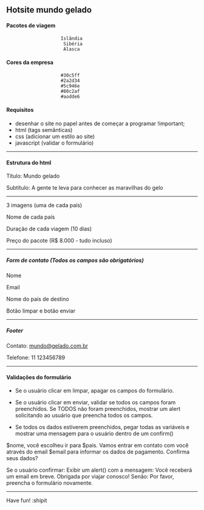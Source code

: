 ## Hotsite mundo gelado

#### Pacotes de viagem
                        Islândia
                         Sibéria
                         Alasca

#### Cores da empresa
                        #30c5ff
                        #2a2d34
                        #5c946e
                        #80c2af
                        #aodde6

#### Requisitos

- desenhar o site no papel antes de começar a programar !important;
- html (tags semânticas)
- css (adicionar um estilo ao site)
- javascript (validar o formulário)

***

#### Estrutura do html

Título: Mundo gelado

Subtítulo: A gente te leva para conhecer as maravilhas do gelo

***

3 imagens (uma de cada país)

Nome de cada país

Duração de cada viagem (10 dias)

Preço do pacote (R$ 8.000 - tudo incluso)

***

##### Form de contato (Todos os campos são obrigatórios)

Nome

Email

Nome do país de destino

Botão limpar e botão enviar

***

##### Footer

Contato: mundo@gelado.com.br

Telefone: 11 123456789


***


#### Validações do formulário

- Se o usuário clicar em limpar, apagar os campos do formulário.

- Se o usuário clicar em enviar, validar se todos os campos foram preenchidos. Se TODOS não foram preenchidos, mostrar um alert solicitando ao usuário que preencha todos os campos.

- Se todos os dados estiverem preenchidos, pegar todas as variáveis e mostrar uma mensagem para o usuário dentro de um confirm()

$nome, você escolheu ir para $pais. Vamos entrar em contato com você através do email $email para informar os dados de pagamento. Confirma seus dados?

Se o usuário confirmar: Exibir um alert() com a mensagem: Você receberá um email em breve. Obrigada por viajar conosco!
Senão: Por favor, preencha o formulário novamente.


***

Have fun! :shipit


